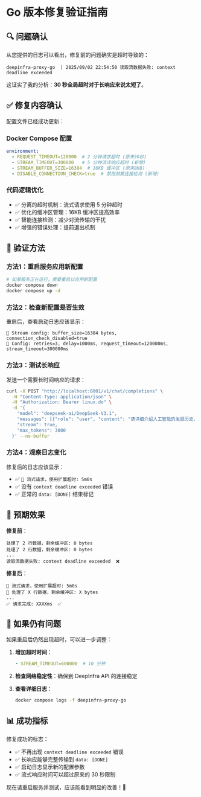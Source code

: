 # Go 版本修复验证指南

## 🔍 问题确认

从您提供的日志可以看出，修复前的问题确实是超时导致的：

```
deepinfra-proxy-go  | 2025/09/02 22:54:50 读取流数据失败: context deadline exceeded
```

这证实了我的分析：**30 秒全局超时对于长响应来说太短了**。

## ✅ 修复内容确认

配置文件已经成功更新：

### Docker Compose 配置
```yaml
environment:
  - REQUEST_TIMEOUT=120000  # 2 分钟请求超时 (原来30秒)
  - STREAM_TIMEOUT=300000   # 5 分钟流式响应超时 (新增)
  - STREAM_BUFFER_SIZE=16384  # 16KB 缓冲区 (原来8KB)
  - DISABLE_CONNECTION_CHECK=true  # 禁用频繁连接检测 (新增)
```

### 代码逻辑优化
- ✅ 分离的超时机制：流式请求使用 5 分钟超时
- ✅ 优化的缓冲区管理：16KB 缓冲区提高效率
- ✅ 智能连接检测：减少对流传输的干扰
- ✅ 增强的错误处理：提前退出机制

## 🧪 验证方法

### 方法1：重启服务应用新配置
```bash
# 如果服务正在运行，需要重启以应用新配置
docker compose down
docker compose up -d
```

### 方法2：检查新配置是否生效
重启后，查看启动日志应该显示：
```
🌊 Stream config: buffer_size=16384 bytes, connection_check_disabled=true
🔧 Config: retries=3, delay=1000ms, request_timeout=120000ms, stream_timeout=300000ms
```

### 方法3：测试长响应
发送一个需要长时间响应的请求：
```bash
curl -X POST "http://localhost:8001/v1/chat/completions" \
  -H "Content-Type: application/json" \
  -H "Authorization: Bearer linux.do" \
  -d '{
    "model": "deepseek-ai/DeepSeek-V3.1",
    "messages": [{"role": "user", "content": "请详细介绍人工智能的发展历史，包括重要的里程碑事件、关键技术突破和未来发展趋势。请写得详细一些，至少1500字。"}],
    "stream": true,
    "max_tokens": 3000
  }' --no-buffer
```

### 方法4：观察日志变化
修复后的日志应该显示：
- ✅ `🌊 流式请求，使用扩展超时: 5m0s`
- ✅ 没有 `context deadline exceeded` 错误
- ✅ 正常的 `data: [DONE]` 结束标记

## 🎯 预期效果

**修复前**：
```
处理了 2 行数据，剩余缓冲区: 0 bytes
处理了 2 行数据，剩余缓冲区: 0 bytes
...
读取流数据失败: context deadline exceeded  ❌
```

**修复后**：
```
🌊 流式请求，使用扩展超时: 5m0s
📝 处理了 X 行数据，剩余缓冲区: X bytes
...
✅ 请求完成: XXXXms  ✅
```

## 🚨 如果仍有问题

如果重启后仍然出现超时，可以进一步调整：

1. **增加超时时间**：
   ```yaml
   - STREAM_TIMEOUT=600000  # 10 分钟
   ```

2. **检查网络稳定性**：确保到 DeepInfra API 的连接稳定

3. **查看详细日志**：
   ```bash
   docker compose logs -f deepinfra-proxy-go
   ```

## 📊 成功指标

修复成功的标志：
- ✅ 不再出现 `context deadline exceeded` 错误
- ✅ 长响应能够完整传输到 `data: [DONE]`
- ✅ 启动日志显示新的配置参数
- ✅ 流式响应时间可以超过原来的 30 秒限制

现在请重启服务并测试，应该能看到明显的改善！🎉
